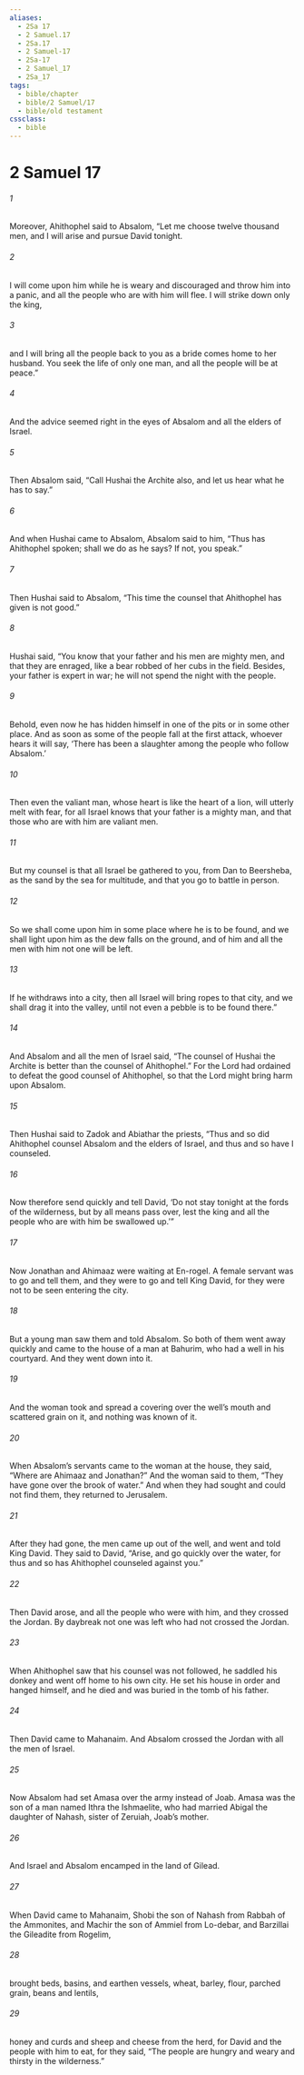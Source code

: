 ```yaml
---
aliases:
  - 2Sa 17
  - 2 Samuel.17
  - 2Sa.17
  - 2 Samuel-17
  - 2Sa-17
  - 2 Samuel_17
  - 2Sa_17
tags:
  - bible/chapter
  - bible/2 Samuel/17
  - bible/old testament
cssclass:
  - bible
---
```


# 2 Samuel 17

###### 1
Moreover, Ahithophel said to Absalom, “Let me choose twelve thousand men, and I will arise and pursue David tonight.
###### 2
I will come upon him while he is weary and discouraged and throw him into a panic, and all the people who are with him will flee. I will strike down only the king,
###### 3
and I will bring all the people back to you as a bride comes home to her husband. You seek the life of only one man, and all the people will be at peace.”
###### 4
And the advice seemed right in the eyes of Absalom and all the elders of Israel.
###### 5
Then Absalom said, “Call Hushai the Archite also, and let us hear what he has to say.”
###### 6
And when Hushai came to Absalom, Absalom said to him, “Thus has Ahithophel spoken; shall we do as he says? If not, you speak.”
###### 7
Then Hushai said to Absalom, “This time the counsel that Ahithophel has given is not good.”
###### 8
Hushai said, “You know that your father and his men are mighty men, and that they are enraged, like a bear robbed of her cubs in the field. Besides, your father is expert in war; he will not spend the night with the people.
###### 9
Behold, even now he has hidden himself in one of the pits or in some other place. And as soon as some of the people fall at the first attack, whoever hears it will say, ‘There has been a slaughter among the people who follow Absalom.’
###### 10
Then even the valiant man, whose heart is like the heart of a lion, will utterly melt with fear, for all Israel knows that your father is a mighty man, and that those who are with him are valiant men.
###### 11
But my counsel is that all Israel be gathered to you, from Dan to Beersheba, as the sand by the sea for multitude, and that you go to battle in person.
###### 12
So we shall come upon him in some place where he is to be found, and we shall light upon him as the dew falls on the ground, and of him and all the men with him not one will be left.
###### 13
If he withdraws into a city, then all Israel will bring ropes to that city, and we shall drag it into the valley, until not even a pebble is to be found there.”
###### 14
And Absalom and all the men of Israel said, “The counsel of Hushai the Archite is better than the counsel of Ahithophel.” For the Lord had ordained to defeat the good counsel of Ahithophel, so that the Lord might bring harm upon Absalom.
###### 15
Then Hushai said to Zadok and Abiathar the priests, “Thus and so did Ahithophel counsel Absalom and the elders of Israel, and thus and so have I counseled.
###### 16
Now therefore send quickly and tell David, ‘Do not stay tonight at the fords of the wilderness, but by all means pass over, lest the king and all the people who are with him be swallowed up.’”
###### 17
Now Jonathan and Ahimaaz were waiting at En-rogel. A female servant was to go and tell them, and they were to go and tell King David, for they were not to be seen entering the city.
###### 18
But a young man saw them and told Absalom. So both of them went away quickly and came to the house of a man at Bahurim, who had a well in his courtyard. And they went down into it.
###### 19
And the woman took and spread a covering over the well’s mouth and scattered grain on it, and nothing was known of it.
###### 20
When Absalom’s servants came to the woman at the house, they said, “Where are Ahimaaz and Jonathan?” And the woman said to them, “They have gone over the brook of water.” And when they had sought and could not find them, they returned to Jerusalem.
###### 21
After they had gone, the men came up out of the well, and went and told King David. They said to David, “Arise, and go quickly over the water, for thus and so has Ahithophel counseled against you.”
###### 22
Then David arose, and all the people who were with him, and they crossed the Jordan. By daybreak not one was left who had not crossed the Jordan.
###### 23
When Ahithophel saw that his counsel was not followed, he saddled his donkey and went off home to his own city. He set his house in order and hanged himself, and he died and was buried in the tomb of his father.
###### 24
Then David came to Mahanaim. And Absalom crossed the Jordan with all the men of Israel.
###### 25
Now Absalom had set Amasa over the army instead of Joab. Amasa was the son of a man named Ithra the Ishmaelite, who had married Abigal the daughter of Nahash, sister of Zeruiah, Joab’s mother.
###### 26
And Israel and Absalom encamped in the land of Gilead.
###### 27
When David came to Mahanaim, Shobi the son of Nahash from Rabbah of the Ammonites, and Machir the son of Ammiel from Lo-debar, and Barzillai the Gileadite from Rogelim,
###### 28
brought beds, basins, and earthen vessels, wheat, barley, flour, parched grain, beans and lentils,
###### 29
honey and curds and sheep and cheese from the herd, for David and the people with him to eat, for they said, “The people are hungry and weary and thirsty in the wilderness.”


